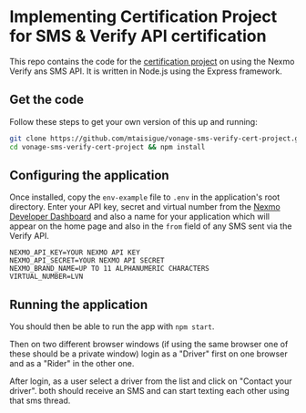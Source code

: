 # Implementing Certification Project for SMS & Verify API certification

This repo contains the code for the [certification project](https://vonage-workshop.nexmodev.com/verify/certification/certification-project/) on using the Nexmo Verify ans SMS API. It is written in Node.js using the Express framework.

## Get the code
Follow these steps to get your own version of this up and running:

```bash
git clone https://github.com/mtaisigue/vonage-sms-verify-cert-project.git
cd vonage-sms-verify-cert-project && npm install
```

## Configuring the application
Once installed, copy the `env-example` file to `.env` in the application's root directory. Enter your API key, secret and virtual number from the [Nexmo Developer Dashboard](https://dashboard.nexmo.com) and also a name for your application which will appear on the home page and also in the `from` field of any SMS sent via the Verify API.

```
NEXMO_API_KEY=YOUR NEXMO API KEY
NEXMO_API_SECRET=YOUR NEXMO API SECRET
NEXMO_BRAND_NAME=UP TO 11 ALPHANUMERIC CHARACTERS
VIRTUAL_NUMBER=LVN
```
## Running the application
You should then be able to run the app with `npm start`.

Then on two different browser windows (if using the same browser one of these should be a private window) login as a "Driver" first on one browser and as a "Rider" in the other one.

After login, as a user select a driver from the list and click on "Contact your driver". both should receive an SMS and can start texting each other using that sms thread.
